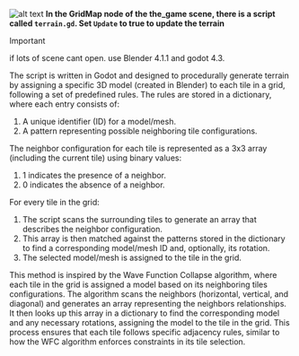 ![alt text](https://ganausi.com/image/wfcscreenshoot.png)
**In the GridMap node of the the_game scene, there is a script called `terrain.gd`. Set `Update` to true to update the terrain**

> [!IMPORTANT]  
> if lots of scene cant open. use Blender 4.1.1 and godot 4.3.

The script is written in Godot and designed to procedurally generate terrain by assigning a specific 3D model (created in Blender) to each tile in a grid, following a set of predefined rules. The rules are stored in a dictionary, where each entry consists of:
1. A unique identifier (ID) for a model/mesh.
2. A pattern representing possible neighboring tile configurations.
   
The neighbor configuration for each tile is represented as a 3x3 array (including the current tile) using binary values:
1. 1 indicates the presence of a neighbor.
2. 0 indicates the absence of a neighbor.
   
For every tile in the grid:
1. The script scans the surrounding tiles to generate an array that describes the neighbor configuration.
2. This array is then matched against the patterns stored in the dictionary to find a corresponding model/mesh ID and, optionally, its rotation.
3. The selected model/mesh is assigned to the tile in the grid.
   
This method is inspired by the Wave Function Collapse algorithm, where each tile in the grid is assigned a model based on its neighboring tiles configurations. The algorithm scans the neighbors (horizontal, vertical, and diagonal) and generates an array representing the neighbors relationships. It then looks up this array in a dictionary to find the corresponding model and any necessary rotations, assigning the model to the tile in the grid. This process ensures that each tile follows specific adjacency rules, similar to how the WFC algorithm enforces constraints in its tile selection.
